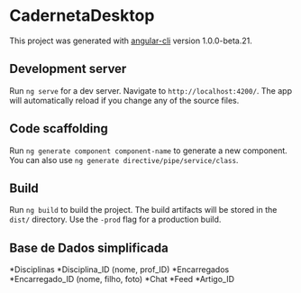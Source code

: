 # CadernetaDesktop

This project was generated with [angular-cli](https://github.com/angular/angular-cli) version 1.0.0-beta.21.

## Development server
Run `ng serve` for a dev server. Navigate to `http://localhost:4200/`. The app will automatically reload if you change any of the source files.

## Code scaffolding

Run `ng generate component component-name` to generate a new component. You can also use `ng generate directive/pipe/service/class`.

## Build

Run `ng build` to build the project. The build artifacts will be stored in the `dist/` directory. Use the `-prod` flag for a production build.

## Base de Dados simplificada 

*Disciplinas
 *Disciplina_ID (nome, prof_ID)
  *Encarregados
   *Encarregado_ID (nome, filho, foto)
    *Chat
   *Feed
    *Artigo_ID
